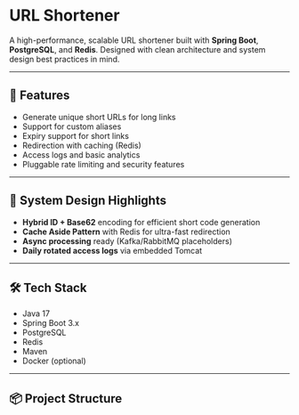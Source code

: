 # URL Shortener

A high-performance, scalable URL shortener built with **Spring Boot**, **PostgreSQL**, and **Redis**. Designed with clean architecture and system design best practices in mind.

---

## 🚀 Features
- Generate unique short URLs for long links
- Support for custom aliases
- Expiry support for short links
- Redirection with caching (Redis)
- Access logs and basic analytics
- Pluggable rate limiting and security features

---

## 🧠 System Design Highlights
- **Hybrid ID + Base62** encoding for efficient short code generation
- **Cache Aside Pattern** with Redis for ultra-fast redirection
- **Async processing** ready (Kafka/RabbitMQ placeholders)
- **Daily rotated access logs** via embedded Tomcat

---

## 🛠️ Tech Stack
- Java 17
- Spring Boot 3.x
- PostgreSQL
- Redis
- Maven
- Docker (optional)

---

## 📦 Project Structure
